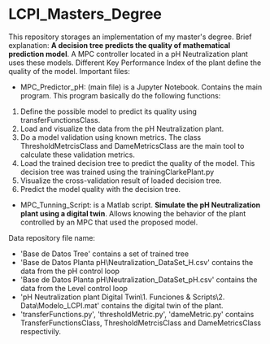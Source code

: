 # LCPI_Masters_Degree
This repository storages an implementation of my master's degree. 
Brief explanation: 
**A decision tree predicts the quality of mathematical prediction model**. A MPC controller located in a pH Neutralization plant uses these models. Different Key Performance Index of the plant define the quality of the model. 
Important files:
-	MPC_Predictor_pH: (main file) is a Jupyter Notebook. Contains the main program. This program basically do the following functions:
  1.	Define the possible model to predict its quality using transferFunctionsClass.
  2.	Load and visualize the data from the pH Neutralization plant.
  3.	Do a model validation using known metrics. The class ThresholdMetrcisClass and DameMetricsClass are the main tool to calculate these validation metrics.
  4.	Load the trained decision tree to predict the quality of the model. This decision tree was trained using the trainingClarkePlant.py
  5.	Visualize the cross-validation result of loaded decision tree.
  6.	Predict the model quality with the decision tree.
-	MPC_Tunning_Script: is a Matlab script. **Simulate the pH Neutralization plant using a digital twin**. Allows knowing the behavior of the plant controlled by an MPC that used the proposed model.

Data repository file name:
-	'Base de Datos Tree\' contains a set of trained tree
-	'Base de Datos Planta pH\Neutralization_DataSet_H.csv' contains the data from the pH control loop
-	'Base de Datos Planta pH\Neutralization_DataSet_pH.csv' contains the data from the Level control loop
-	'pH Neutralization plant Digital Twin\1. Funciones & Scripts\2. Data\Modelo_LCPI.mat' contains the digital twin of the plant.
-  'transferFunctions.py', 'thresholdMetric.py', 'dameMetric.py' contains TransferFunctionsClass, ThresholdMetrcisClass and DameMetricsClass respectivily.
